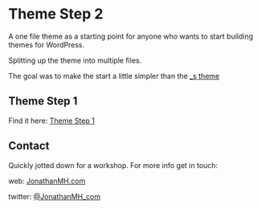 # Theme Step 2
A one file theme as a starting point for anyone who wants to start building themes for WordPress.

Splitting up the theme into multiple files.

The goal was to make the start a little simpler than the [\_s theme](http://underscores.me/)


## Theme Step 1
Find it here: [Theme Step 1](https://github.com/JonathanMH/theme_step_1) 

## Contact
Quickly jotted down for a workshop. For more info get in touch:

web: [JonathanMH.com](http://jonathanmh.com)

twitter: [@JonathanMH_com](https://twitter.com/JonathanMH_com)

